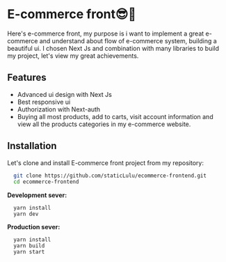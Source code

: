
# E-commerce front😎🌻

Here's e-commerce front, my purpose is i want to implement a great e-commerce and understand about flow of e-commerce system, building a beautiful ui. I chosen Next Js and combination with many libraries to build my project, let's view my great achievements.


## Features

- Advanced ui design with Next Js
- Best responsive ui
- Authorization with Next-auth
- Buying all most products, add to carts, visit account information and view all the products categories in my e-commerce website.

## Installation

Let's clone and install E-commerce front project from my repository:

```bash
  git clone https://github.com/staticLulu/ecommerce-frontend.git
  cd ecommerce-frontend
```
**Development sever:** 
```
  yarn install
  yarn dev
```
**Production sever:** 
```
  yarn install
  yarn build
  yarn start
```

    